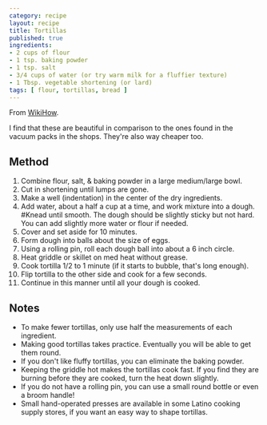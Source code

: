 ```yaml
---
category: recipe
layout: recipe
title: Tortillas
published: true
ingredients:
- 2 cups of flour
- 1 tsp. baking powder
- 1 tsp. salt
- 3/4 cups of water (or try warm milk for a fluffier texture)
- 1 Tbsp. vegetable shortening (or lard)
tags: [ flour, tortillas, bread ]
---
```

From [WikiHow](http://www.wikihow.com/Make-Your-Own-Tortillas).

I find that these are beautiful in comparison to the ones found in the vacuum packs in the shops. They're also way
cheaper too.

## Method ##

1. Combine flour, salt, & baking powder in a large medium/large bowl.
1. Cut in shortening until lumps are gone.
1. Make a well (indentation) in the center of the dry ingredients.
1. Add water, about a half a cup at a time, and work mixture into a dough. #Knead until smooth. The dough should be
   slightly sticky but not hard. You can add slightly more water or flour if needed.
1. Cover and set aside for 10 minutes.
1. Form dough into balls about the size of eggs.
1. Using a rolling pin, roll each dough ball into about a 6 inch circle.
1. Heat griddle or skillet on med heat without grease.
1. Cook tortilla 1/2 to 1 minute (if it starts to bubble, that's long enough).
1. Flip tortilla to the other side and cook for a few seconds.
1. Continue in this manner until all your dough is cooked.

## Notes ##

* To make fewer tortillas, only use half the measurements of each ingredient.
* Making good tortillas takes practice. Eventually you will be able to get them round.
* If you don't like fluffy tortillas, you can eliminate the baking powder.
* Keeping the griddle hot makes the tortillas cook fast. If you find they are burning before they are cooked, turn the
  heat down slightly.
* If you do not have a rolling pin, you can use a small round bottle or even a broom handle!
* Small hand-operated presses are available in some Latino cooking supply stores, if you want an easy way to shape
  tortillas.
